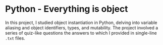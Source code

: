 # Python - Everything is object

In this project, I studied object instantiation in Python, delving into variable aliasing and object identifiers, types, and mutability. 
The project involved a series of quiz-like questions the answers to which I provided in single-line `.txt` files.
